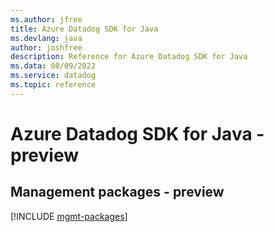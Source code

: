 ```yaml
---
ms.author: jfree
title: Azure Datadog SDK for Java
ms.devlang: java
author: joshfree
description: Reference for Azure Datadog SDK for Java
ms.data: 08/09/2022
ms.service: datadog
ms.topic: reference
---
```

# Azure Datadog SDK for Java - preview

## Management packages - preview
[!INCLUDE [mgmt-packages](datadog-mgmt-index.md)]